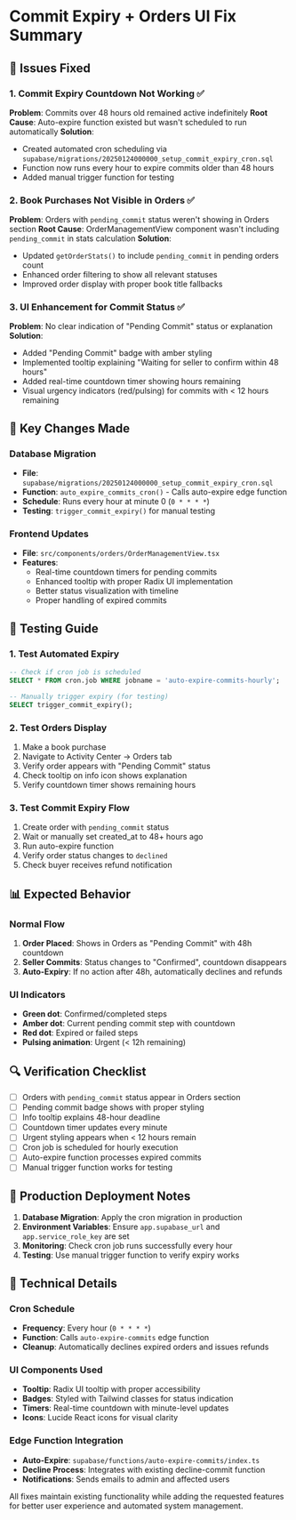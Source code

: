 # Commit Expiry + Orders UI Fix Summary

## 🐛 Issues Fixed

### 1. Commit Expiry Countdown Not Working ✅
**Problem**: Commits over 48 hours old remained active indefinitely
**Root Cause**: Auto-expire function existed but wasn't scheduled to run automatically
**Solution**: 
- Created automated cron scheduling via `supabase/migrations/20250124000000_setup_commit_expiry_cron.sql`
- Function now runs every hour to expire commits older than 48 hours
- Added manual trigger function for testing

### 2. Book Purchases Not Visible in Orders ✅  
**Problem**: Orders with `pending_commit` status weren't showing in Orders section
**Root Cause**: OrderManagementView component wasn't including `pending_commit` in stats calculation
**Solution**:
- Updated `getOrderStats()` to include `pending_commit` in pending orders count
- Enhanced order filtering to show all relevant statuses
- Improved order display with proper book title fallbacks

### 3. UI Enhancement for Commit Status ✅
**Problem**: No clear indication of "Pending Commit" status or explanation
**Solution**:
- Added "Pending Commit" badge with amber styling
- Implemented tooltip explaining "Waiting for seller to confirm within 48 hours"  
- Added real-time countdown timer showing hours remaining
- Visual urgency indicators (red/pulsing) for commits with < 12 hours remaining

## 🔧 Key Changes Made

### Database Migration
- **File**: `supabase/migrations/20250124000000_setup_commit_expiry_cron.sql`
- **Function**: `auto_expire_commits_cron()` - Calls auto-expire edge function
- **Schedule**: Runs every hour at minute 0 (`0 * * * *`)
- **Testing**: `trigger_commit_expiry()` for manual testing

### Frontend Updates
- **File**: `src/components/orders/OrderManagementView.tsx`
- **Features**: 
  - Real-time countdown timers for pending commits
  - Enhanced tooltip with proper Radix UI implementation
  - Better status visualization with timeline
  - Proper handling of expired commits

## 🧪 Testing Guide

### 1. Test Automated Expiry
```sql
-- Check if cron job is scheduled
SELECT * FROM cron.job WHERE jobname = 'auto-expire-commits-hourly';

-- Manually trigger expiry (for testing)
SELECT trigger_commit_expiry();
```

### 2. Test Orders Display
1. Make a book purchase
2. Navigate to Activity Center → Orders tab
3. Verify order appears with "Pending Commit" status
4. Check tooltip on info icon shows explanation
5. Verify countdown timer shows remaining hours

### 3. Test Commit Expiry Flow
1. Create order with `pending_commit` status
2. Wait or manually set created_at to 48+ hours ago
3. Run auto-expire function
4. Verify order status changes to `declined`
5. Check buyer receives refund notification

## 📊 Expected Behavior

### Normal Flow
1. **Order Placed**: Shows in Orders as "Pending Commit" with 48h countdown
2. **Seller Commits**: Status changes to "Confirmed", countdown disappears
3. **Auto-Expiry**: If no action after 48h, automatically declines and refunds

### UI Indicators
- **Green dot**: Confirmed/completed steps
- **Amber dot**: Current pending commit step with countdown
- **Red dot**: Expired or failed steps
- **Pulsing animation**: Urgent (< 12h remaining)

## 🔍 Verification Checklist

- [ ] Orders with `pending_commit` status appear in Orders section
- [ ] Pending commit badge shows with proper styling
- [ ] Info tooltip explains 48-hour deadline
- [ ] Countdown timer updates every minute
- [ ] Urgent styling appears when < 12 hours remain
- [ ] Cron job is scheduled for hourly execution
- [ ] Auto-expire function processes expired commits
- [ ] Manual trigger function works for testing

## 🚀 Production Deployment Notes

1. **Database Migration**: Apply the cron migration in production
2. **Environment Variables**: Ensure `app.supabase_url` and `app.service_role_key` are set
3. **Monitoring**: Check cron job runs successfully every hour
4. **Testing**: Use manual trigger function to verify expiry works

## 📝 Technical Details

### Cron Schedule
- **Frequency**: Every hour (`0 * * * *`)
- **Function**: Calls `auto-expire-commits` edge function
- **Cleanup**: Automatically declines expired orders and issues refunds

### UI Components Used
- **Tooltip**: Radix UI tooltip with proper accessibility
- **Badges**: Styled with Tailwind classes for status indication  
- **Timers**: Real-time countdown with minute-level updates
- **Icons**: Lucide React icons for visual clarity

### Edge Function Integration
- **Auto-Expire**: `supabase/functions/auto-expire-commits/index.ts`
- **Decline Process**: Integrates with existing decline-commit function
- **Notifications**: Sends emails to admin and affected users

All fixes maintain existing functionality while adding the requested features for better user experience and automated system management.
